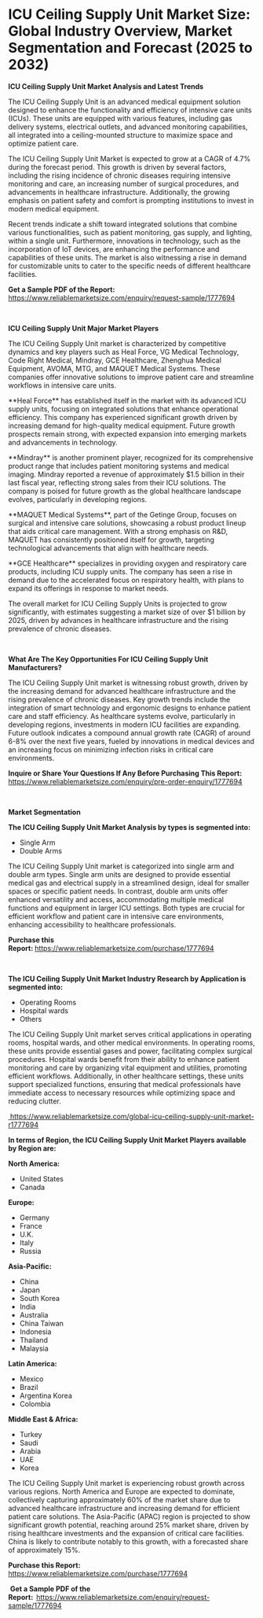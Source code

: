<p><h1>ICU Ceiling Supply Unit Market Size: Global Industry Overview, Market Segmentation and Forecast (2025 to 2032)</h1></p><p><strong>ICU Ceiling Supply Unit Market Analysis and Latest Trends</strong></p>
<p><p>The ICU Ceiling Supply Unit is an advanced medical equipment solution designed to enhance the functionality and efficiency of intensive care units (ICUs). These units are equipped with various features, including gas delivery systems, electrical outlets, and advanced monitoring capabilities, all integrated into a ceiling-mounted structure to maximize space and optimize patient care. </p><p>The ICU Ceiling Supply Unit Market is expected to grow at a CAGR of 4.7% during the forecast period. This growth is driven by several factors, including the rising incidence of chronic diseases requiring intensive monitoring and care, an increasing number of surgical procedures, and advancements in healthcare infrastructure. Additionally, the growing emphasis on patient safety and comfort is prompting institutions to invest in modern medical equipment. </p><p>Recent trends indicate a shift toward integrated solutions that combine various functionalities, such as patient monitoring, gas supply, and lighting, within a single unit. Furthermore, innovations in technology, such as the incorporation of IoT devices, are enhancing the performance and capabilities of these units. The market is also witnessing a rise in demand for customizable units to cater to the specific needs of different healthcare facilities.</p></p>
<p><strong>Get a Sample PDF of the Report:&nbsp;</strong> <a href="https://www.reliablemarketsize.com/enquiry/request-sample/1777694?utm_campaign=3271&utm_medium=2&utm_source=Github&utm_content=ia&utm_term=14042025&utm_id=icu-ceiling-supply-unit">https://www.reliablemarketsize.com/enquiry/request-sample/1777694</a></p>
<p>&nbsp;</p>
<p><strong>ICU Ceiling Supply Unit Major Market Players</strong></p>
<p><p>The ICU Ceiling Supply Unit market is characterized by competitive dynamics and key players such as Heal Force, VG Medical Technology, Code Right Medical, Mindray, GCE Healthcare, Zhenghua Medical Equipment, AVOMA, MTG, and MAQUET Medical Systems. These companies offer innovative solutions to improve patient care and streamline workflows in intensive care units.</p><p>**Heal Force** has established itself in the market with its advanced ICU supply units, focusing on integrated solutions that enhance operational efficiency. This company has experienced significant growth driven by increasing demand for high-quality medical equipment. Future growth prospects remain strong, with expected expansion into emerging markets and advancements in technology.</p><p>**Mindray** is another prominent player, recognized for its comprehensive product range that includes patient monitoring systems and medical imaging. Mindray reported a revenue of approximately $1.5 billion in their last fiscal year, reflecting strong sales from their ICU solutions. The company is poised for future growth as the global healthcare landscape evolves, particularly in developing regions.</p><p>**MAQUET Medical Systems**, part of the Getinge Group, focuses on surgical and intensive care solutions, showcasing a robust product lineup that aids critical care management. With a strong emphasis on R&D, MAQUET has consistently positioned itself for growth, targeting technological advancements that align with healthcare needs.</p><p>**GCE Healthcare** specializes in providing oxygen and respiratory care products, including ICU supply units. The company has seen a rise in demand due to the accelerated focus on respiratory health, with plans to expand its offerings in response to market needs.</p><p>The overall market for ICU Ceiling Supply Units is projected to grow significantly, with estimates suggesting a market size of over $1 billion by 2025, driven by advances in healthcare infrastructure and the rising prevalence of chronic diseases.</p></p>
<p>&nbsp;</p>
<p><strong>What Are The Key Opportunities For ICU Ceiling Supply Unit Manufacturers?</strong></p>
<p><p>The ICU Ceiling Supply Unit market is witnessing robust growth, driven by the increasing demand for advanced healthcare infrastructure and the rising prevalence of chronic diseases. Key growth trends include the integration of smart technology and ergonomic designs to enhance patient care and staff efficiency. As healthcare systems evolve, particularly in developing regions, investments in modern ICU facilities are expanding. Future outlook indicates a compound annual growth rate (CAGR) of around 6-8% over the next five years, fueled by innovations in medical devices and an increasing focus on minimizing infection risks in critical care environments.</p></p>
<p><strong>Inquire or Share Your Questions If Any Before Purchasing This Report:</strong> <a href="https://www.reliablemarketsize.com/enquiry/pre-order-enquiry/1777694?utm_campaign=3271&utm_medium=2&utm_source=Github&utm_content=ia&utm_term=14042025&utm_id=icu-ceiling-supply-unit">https://www.reliablemarketsize.com/enquiry/pre-order-enquiry/1777694</a></p>
<p>&nbsp;</p>
<p><strong>Market Segmentation</strong></p>
<p><strong>The ICU Ceiling Supply Unit Market Analysis by types is segmented into:</strong></p>
<p><ul><li>Single Arm</li><li>Double Arms</li></ul></p>
<p><p>The ICU Ceiling Supply Unit market is categorized into single arm and double arm types. Single arm units are designed to provide essential medical gas and electrical supply in a streamlined design, ideal for smaller spaces or specific patient needs. In contrast, double arm units offer enhanced versatility and access, accommodating multiple medical functions and equipment in larger ICU settings. Both types are crucial for efficient workflow and patient care in intensive care environments, enhancing accessibility to healthcare professionals.</p></p>
<p><strong>Purchase this Report:&nbsp;</strong><a href="https://www.reliablemarketsize.com/purchase/1777694?utm_campaign=3271&utm_medium=2&utm_source=Github&utm_content=ia&utm_term=14042025&utm_id=icu-ceiling-supply-unit">https://www.reliablemarketsize.com/purchase/1777694</a></p>
<p>&nbsp;</p>
<p><strong>The ICU Ceiling Supply Unit Market Industry Research by Application is segmented into:</strong></p>
<p><ul><li>Operating Rooms</li><li>Hospital wards</li><li>Others</li></ul></p>
<p><p>The ICU Ceiling Supply Unit market serves critical applications in operating rooms, hospital wards, and other medical environments. In operating rooms, these units provide essential gases and power, facilitating complex surgical procedures. Hospital wards benefit from their ability to enhance patient monitoring and care by organizing vital equipment and utilities, promoting efficient workflows. Additionally, in other healthcare settings, these units support specialized functions, ensuring that medical professionals have immediate access to necessary resources while optimizing space and reducing clutter.</p></p>
<p><a href="https://www.reliablemarketsize.com/global-icu-ceiling-supply-unit-market-r1777694?utm_campaign=3271&utm_medium=2&utm_source=Github&utm_content=ia&utm_term=14042025&utm_id=icu-ceiling-supply-unit">&nbsp;https://www.reliablemarketsize.com/global-icu-ceiling-supply-unit-market-r1777694</a></p>
<p><strong>In terms of Region, the ICU Ceiling Supply Unit Market Players available by Region are:</strong></p>
<p>
    <p> <strong> North America: </strong>
        <ul>
            <li>United States</li>
            <li>Canada</li>
        </ul>
        </p> 
    <p> <strong> Europe: </strong>
        <ul>
            <li>Germany</li>
            <li>France</li>
            <li>U.K.</li>
            <li>Italy</li>
            <li>Russia</li>
        </ul>
        </p> 
    <p> <strong> Asia-Pacific: </strong>
        <ul>
            <li>China</li>
            <li>Japan</li>
            <li>South Korea</li>
            <li>India</li>
            <li>Australia</li>
            <li>China Taiwan</li>
            <li>Indonesia</li>
            <li>Thailand</li>
            <li>Malaysia</li>
        </ul>
        </p> 
    <p> <strong> Latin America: </strong>
        <ul>
            <li>Mexico</li>
            <li>Brazil</li>
            <li>Argentina Korea</li>
            <li>Colombia</li>
        </ul>
        </p> 
    <p> <strong> Middle East & Africa: </strong>
        <ul>
            <li>Turkey</li>
            <li>Saudi</li>
            <li>Arabia</li>
            <li>UAE</li>
            <li>Korea</li>
        </ul>
    </p>
    </p>
<p><p>The ICU Ceiling Supply Unit market is experiencing robust growth across various regions. North America and Europe are expected to dominate, collectively capturing approximately 60% of the market share due to advanced healthcare infrastructure and increasing demand for efficient patient care solutions. The Asia-Pacific (APAC) region is projected to show significant growth potential, reaching around 25% market share, driven by rising healthcare investments and the expansion of critical care facilities. China is likely to contribute notably to this growth, with a forecasted share of approximately 15%.</p></p>
<p><strong>Purchase this Report: </strong><a href="https://www.reliablemarketsize.com/purchase/1777694?utm_campaign=3271&utm_medium=2&utm_source=Github&utm_content=ia&utm_term=14042025&utm_id=icu-ceiling-supply-unit">https://www.reliablemarketsize.com/purchase/1777694</a></p>
<p>&nbsp;<strong>Get a Sample PDF of the Report:&nbsp;&nbsp;</strong><a href="https://www.reliablemarketsize.com/enquiry/request-sample/1777694?utm_campaign=3271&utm_medium=2&utm_source=Github&utm_content=ia&utm_term=14042025&utm_id=icu-ceiling-supply-unit">https://www.reliablemarketsize.com/enquiry/request-sample/1777694</a></p>
<p><strong></strong></p>
<p><p></p><p></p><p></p></p>